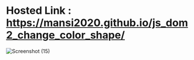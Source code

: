 # Hosted Link : https://mansi2020.github.io/js_dom2_change_color_shape/    

![Screenshot (15)](https://github.com/mansi2020/js_dom2_change_color_shape/assets/57188328/a19223e0-cdba-4e8e-9215-64739ae932d8)
